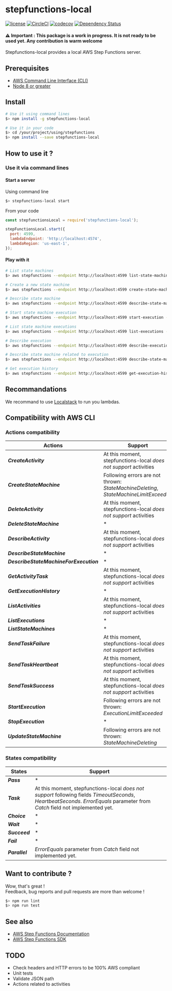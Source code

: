 # **stepfunctions-local**

[![license](https://img.shields.io/badge/License-Apache%202.0-blue.svg)](https://github.com/airware/stepfunctions-local/blob/master/LICENSE)
[![CircleCI](https://circleci.com/gh/airware/stepfunctions-local/tree/master.svg?style=shield&circle-token=75641357fe0d5c8f643d714aa37009fa65037f40)](https://circleci.com/gh/airware/stepfunctions-local/tree/master)
[![codecov](https://codecov.io/gh/airware/stepfunctions-local/branch/master/graph/badge.svg)](https://codecov.io/gh/airware/stepfunctions-local)
[![Dependency Status](https://www.versioneye.com/user/projects/5a571bfa0fb24f1a8fb2861d/badge.svg?style=flat)](https://www.versioneye.com/user/projects/5a571bfa0fb24f1a8fb2861d)

#### :warning: **Important** : This package is a work in progress. It is not ready to be used yet. Any contribution is warm welcome

Stepfunctions-local provides a local AWS Step Functions server.

## Prerequisites

* [AWS Command Line Interface (CLI)](https://aws.amazon.com/cli/)
* [Node 8 or greater](https://nodejs.org/)

## Install

```bash
# Use it using command lines
$> npm install -g stepfunctions-local

# Use it in your code
$> cd /your/project/using/stepfunctions
$> npm install --save stepfunctions-local
```

## How to use it ?

### Use it via command lines

#### Start a server

Using command line
```bash
$> stepfunctions-local start
```

From your code
```js
const stepfunctionsLocal = require('stepfunctions-local');

stepFunctionsLocal.start({
  port: 4599,
  lambdaEndpoint: 'http://localhost:4574',
  lambdaRegion: 'us-east-1',
});
```

#### Play with it

```bash
# List state machines
$> aws stepfunctions --endpoint http://localhost:4599 list-state-machines

# Create a new state machine
$> aws stepfunctions --endpoint http://localhost:4599 create-state-machine --name my-state-machine --definition '{"Comment":"A Hello World example of the Amazon States Language using a Pass state","StartAt":"HelloWorld","States":{"HelloWorld":{"Type":"Pass","End":true}}}' --role-arn arn:aws:iam::0123456789:role/service-role/MyRole

# Describe state machine
$> aws stepfunctions --endpoint http://localhost:4599 describe-state-machine --state-machine-arn arn:aws:states:local:0123456789:stateMachine:my-state-machine

# Start state machine execution
$> aws stepfunctions --endpoint http://localhost:4599 start-execution --state-machine-arn arn:aws:states:local:0123456789:stateMachine:my-state-machine --name my-execution --input '{"comment":"I am a great input !"}'

# List state machine executions
$> aws stepfunctions --endpoint http://localhost:4599 list-executions --state-machine-arn arn:aws:states:local:0123456789:stateMachine:my-state-machine

# Describe execution
$> aws stepfunctions --endpoint http://localhost:4599 describe-execution --execution-arn arn:aws:states:local:0123456789:execution:my-state-machine:my-execution

# Describe state machine related to execution
$> aws stepfunctions --endpoint http://localhost:4599 describe-state-machine-for-execution --execution-arn arn:aws:states:local:0123456789:execution:my-state-machine:my-execution

# Get execution history
$> aws stepfunctions --endpoint http://localhost:4599 get-execution-history --execution-arn arn:aws:states:local:0123456789:execution:my-state-machine:my-execution
```

## Recommandations

We recommand to use [Localstack](https://github.com/localstack/localstack) to run you lambdas.

## Compatibility with AWS CLI

### Actions compatibility

| Actions | Support |
| ------ | ------ |
| ***CreateActivity*** | At this moment, stepfunctions-local *does not support* activities |
| ***CreateStateMachine***  | Following errors are not thrown: *StateMachineDeleting*, *StateMachineLimitExceeded* |
| ***DeleteActivity*** | At this moment, stepfunctions-local *does not support* activities |
| ***DeleteStateMachine*** | * |
| ***DescribeActivity*** | At this moment, stepfunctions-local *does not support* activities |
| ***DescribeStateMachine*** | * |
| ***DescribeStateMachineForExecution*** | * |
| ***GetActivityTask*** | At this moment, stepfunctions-local *does not support* activities |
| ***GetExecutionHistory*** | * |
| ***ListActivities*** | At this moment, stepfunctions-local *does not support* activities |
| ***ListExecutions*** | * |
| ***ListStateMachines*** | * |
| ***SendTaskFailure*** | At this moment, stepfunctions-local *does not support* activities |
| ***SendTaskHeartbeat*** | At this moment, stepfunctions-local *does not support* activities |
| ***SendTaskSuccess*** | At this moment, stepfunctions-local *does not support* activities |
| ***StartExecution*** | Following errors are not thrown: *ExecutionLimitExceeded* |
| ***StopExecution*** | * |
| ***UpdateStateMachine*** | Following errors are not thrown: *StateMachineDeleting* |

### States compatibility

| States | Support |
| ------ | ------ |
| ***Pass*** | * |
| ***Task*** | At this moment, stepfunctions-local *does not support* following fields *TimeoutSeconds*, *HeartbeatSeconds*. *ErrorEquals* parameter from *Catch* field not implemented yet. |
| ***Choice*** | * |
| ***Wait*** | * |
| ***Succeed*** | * |
| ***Fail*** | * |
| ***Parallel*** | *ErrorEquals* parameter from *Catch* field not implemented yet. |

## Want to contribute ?

Wow, that's great !  
Feedback, bug reports and pull requests are more than welcome !

```bash
$> npm run lint
$> npm run test
```

## See also
- [AWS Step Functions Documentation](https://docs.aws.amazon.com/step-functions/latest/dg/welcome.html)
- [AWS Step Functions SDK](https://docs.aws.amazon.com/AWSJavaScriptSDK/latest/AWS/StepFunctions.html)

## TODO

- Check headers and HTTP errors to be 100% AWS compliant
- Unit tests
- Validate JSON path
- Actions related to activities
